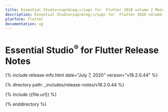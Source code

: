 ```yaml
---
title: Essential Studio<sup>&reg;</sup> for  Flutter 2020 volume 2 Main Release Notes  
description: Essential Studio<sup>&reg;</sup> for  Flutter 2020 volume 2 Main Release Notes  
platform: flutter
documentation: ug
---
```


# Essential Studio<sup>&reg;</sup> for  Flutter Release Notes  

{% include release-info.html date="July 7, 2020"  version="v18.2.0.44" %} 


{% directory path: _includes/release-notes/v18.2.0.44 %}

{% include {{file.url}} %}

{% enddirectory %}